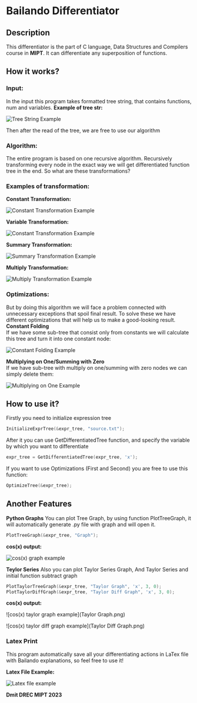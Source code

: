 Bailando Differentiator
====
## Description
This differentiator is the part of C language, Data Structures and Compilers course in **MIPT**. 
It can differentiate any superposition of functions.
## How it works?
### Input:
In the input this program takes formatted tree string, that contains functions, num and variables.
**Example of tree str:**

![Tree String Example](tree_str.png)

Then after the read of the tree, we are free to use our algorithm
### Algorithm:
The entire program is based on one recursive algorithm. Recursively transforming every node in the exact way we will get differentiated function tree in the end. So what are these transformations?
### Examples of transformation:
**Constant Transformation:**

![Constant Transformation Example](tree_transf2.png)

**Variable Transformation:**

![Constant Transformation Example](tree_transf1.png)

**Summary Transformation:**

![Summary Transformation Example](tree_transf4.png)

**Multiply Transformation:**

![Multiply Transformation Example](tree_transf3.png)

### Optimizations: 
But by doing this algorithm we will face a problem connected with unnecessary exceptions that spoil final result.
To solve these we have different optimizations that will help us to make a good-looking result.
**Constant Folding** \
If we have some sub-tree that consist only from constants we will calculate this tree and turn it into one constant node:

![Constant Folding Example](tree_optimization1.png)

**Multiplying on One/Summing with Zero** \
If we have sub-tree with multiply on one/summing with zero nodes we can simply delete them:

![Multiplying on One Example](tree_optimization2.png)

## How to use it?
Firstly you need to initialize expression tree
```c
InitializeExprTree(&expr_tree, "source.txt");
```
After it you can use GetDifferentiatedTree function, and specify the variable by which you want to differentiate
```c
expr_tree = GetDifferentiatedTree(expr_tree, 'x');
```
If you want to use Optimizations (First and Second) you are free to use this function:
```c
OptimizeTree(&expr_tree);
```
## Another Features
**Python Graphs**
You can plot Tree Graph, by using function PlotTreeGraph, it will automatically generate .py file with graph and will open it.
```c
PlotTreeGraph(&expr_tree, "Graph");
```
**cos(x) output:**

![cos(x) graph example](graph.png)

**Teylor Series**
Also you can plot Taylor Series Graph, And Taylor Series and initial function subtract graph
```c
PlotTaylorTreeGraph(&expr_tree, "Taylor Graph", 'x', 3, 0);
PlotTaylorDiffGraph(&expr_tree, "Taylor Diff Graph", 'x', 3, 0);
```

**cos(x) output:**

![cos(x) taylor graph example](Taylor Graph.png)

![cos(x) taylor diff graph example](Taylor Diff Graph.png)

### Latex Print
This program automatically save all your differentiating actions in LaTex file with Bailando explanations, so feel free to use it!

**Latex File Example:**

![Latex file example](tree_latex.png)

**Dmit DREC MIPT 2023**
